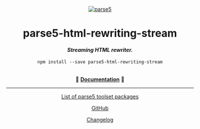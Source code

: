 <p align="center">
    <a href="https://github.com/inikulin/parse5">
        <img src="https://raw.github.com/inikulin/parse5/master/media/logo.png" alt="parse5" />
    </a>
</p>

<div align="center">
<h1>parse5-html-rewriting-stream</h1>
<i><b>Streaming HTML rewriter.</b></i>
</div>
<br>

<div align="center">
<code>npm install --save parse5-html-rewriting-stream</code>
</div>
<br>

<p align="center">
  📖 <a href="https://parse5.js.org/modules/parse5_html_rewriting_stream.html"><b>Documentation</b></a> 📖
</p>

---

<p align="center">
  <a href="https://github.com/inikulin/parse5/tree/master/docs/list-of-packages.md">List of parse5 toolset packages</a>
</p>

<p align="center">
    <a href="https://github.com/inikulin/parse5">GitHub</a>
</p>

<p align="center">
    <a href="https://github.com/inikulin/parse5/releases">Changelog</a>
</p>
